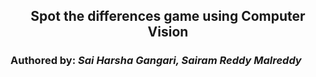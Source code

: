 <h2 align='center'>Spot the differences game using Computer Vision</h2>
<h3>Authored by: <i>Sai Harsha Gangari, Sairam Reddy Malreddy</i></h3></h3>
